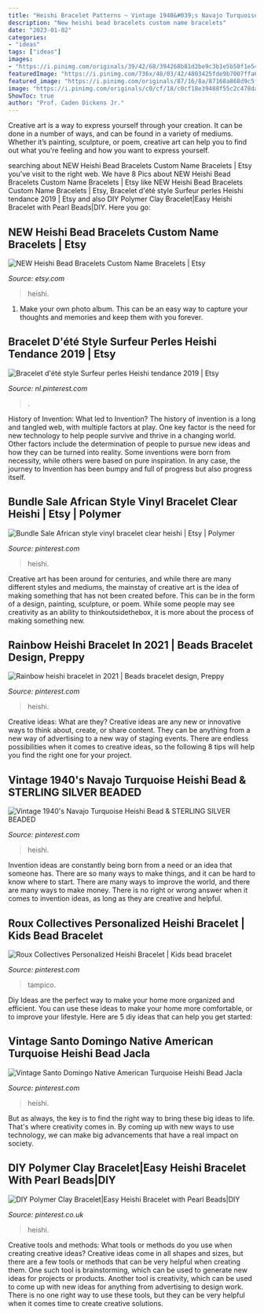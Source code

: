 ```yaml
---
title: "Heishi Bracelet Patterns ~ Vintage 1940&#039;s Navajo Turquoise Heishi Bead &amp; Sterling Silver Beaded"
description: "New heishi bead bracelets custom name bracelets"
date: "2023-01-02"
categories:
- "ideas"
tags: ["ideas"]
images:
- "https://i.pinimg.com/originals/39/42/68/394268b81d2be9c3b1e5b50f1e5484a4.jpg"
featuredImage: "https://i.pinimg.com/736x/48/03/42/4803425fde9b7007ffa6b0a8815bc661.jpg"
featured_image: "https://i.pinimg.com/originals/87/16/8a/87168a868d9c5f752f480868373d392d.jpg"
image: "https://i.pinimg.com/originals/c0/cf/18/c0cf18e39488f55c2c478dab0868f067.jpg"
ShowToc: true
author: "Prof. Caden Dickens Jr."
---
```



Creative art is a way to express yourself through your creation. It can be done in a number of ways, and can be found in a variety of mediums. Whether it’s painting, sculpture, or poem, creative art can help you to find out what you’re feeling and how you want to express yourself.

	

		
searching about NEW Heishi Bead Bracelets Custom Name Bracelets | Etsy you've visit to the right web. We have 8 Pics about NEW Heishi Bead Bracelets Custom Name Bracelets | Etsy like NEW Heishi Bead Bracelets Custom Name Bracelets | Etsy, Bracelet d&#039;été style Surfeur perles Heishi tendance 2019 | Etsy and also DIY Polymer Clay Bracelet|Easy Heishi Bracelet with Pearl Beads|DIY. Here you go:
		
    
## NEW Heishi Bead Bracelets Custom Name Bracelets | Etsy

<img loading=lazy src="https://i.etsystatic.com/22891846/r/il/2572fa/2508749254/il_794xN.2508749254_bngo.jpg" onerror="this.onerror=null;this.src='https://tse1.mm.bing.net/th?id=OIP.ymQUf81W010J9lNumBDNMAHaKn&amp;pid=15.1';" alt="NEW Heishi Bead Bracelets Custom Name Bracelets | Etsy">

_Source: etsy.com_

>heishi. 

	

1. Make your own photo album. This can be an easy way to capture your thoughts and memories and keep them with you forever.

    
## Bracelet D&#039;été Style Surfeur Perles Heishi Tendance 2019 | Etsy

<img loading=lazy src="https://i.pinimg.com/736x/48/03/42/4803425fde9b7007ffa6b0a8815bc661.jpg" onerror="this.onerror=null;this.src='https://tse3.mm.bing.net/th?id=OIP.O1L35Jm-bwVRQJMAZUIt3QHaHr&amp;pid=15.1';" alt="Bracelet d&#039;été style Surfeur perles Heishi tendance 2019 | Etsy">

_Source: nl.pinterest.com_

>. 

	

History of Invention: What led to Invention?
The history of invention is a long and tangled web, with multiple factors at play. One key factor is the need for new technology to help people survive and thrive in a changing world. Other factors include the determination of people to pursue new ideas and how they can be turned into reality. Some inventions were born from necessity, while others were based on pure inspiration. In any case, the journey to Invention has been bumpy and full of progress but also progress itself.

    
## Bundle Sale African Style Vinyl Bracelet Clear Heishi | Etsy | Polymer

<img loading=lazy src="https://i.pinimg.com/originals/87/16/8a/87168a868d9c5f752f480868373d392d.jpg" onerror="this.onerror=null;this.src='https://tse4.mm.bing.net/th?id=OIP.COYTqntPdq1efZHaBuK8ygHaIo&amp;pid=15.1';" alt="Bundle Sale African style vinyl bracelet clear heishi | Etsy | Polymer">

_Source: pinterest.com_

>heishi. 

	

Creative art has been around for centuries, and while there are many different styles and mediums, the mainstay of creative art is the idea of making something that has not been created before. This can be in the form of a design, painting, sculpture, or poem. While some people may see creativity as an ability to thinkoutsidethebox, it is more about the process of making something new.

    
## Rainbow Heishi Bracelet In 2021 | Beads Bracelet Design, Preppy

<img loading=lazy src="https://i.pinimg.com/originals/dd/cc/cb/ddcccb7fd7491c64166b30dd505ce24b.jpg" onerror="this.onerror=null;this.src='https://tse2.mm.bing.net/th?id=OIP.cZkM54dL198VlPClT9YcWQHaH-&amp;pid=15.1';" alt="Rainbow heishi bracelet in 2021 | Beads bracelet design, Preppy">

_Source: pinterest.com_

>heishi. 

	

Creative ideas: What are they?
Creative ideas are any new or innovative ways to think about, create, or share content. They can be anything from a new way of advertising to a new way of staging events. There are endless possibilities when it comes to creative ideas, so the following 8 tips will help you find the right one for your project.

    
## Vintage 1940&#039;s Navajo Turquoise Heishi Bead &amp; STERLING SILVER BEADED

<img loading=lazy src="https://i.pinimg.com/originals/39/42/68/394268b81d2be9c3b1e5b50f1e5484a4.jpg" onerror="this.onerror=null;this.src='https://tse2.mm.bing.net/th?id=OIP.jwhVabU1X-g-GgLmhOSkRgHaJ4&amp;pid=15.1';" alt="Vintage 1940&#039;s Navajo Turquoise Heishi Bead &amp; STERLING SILVER BEADED">

_Source: pinterest.com_

>heishi. 

	

Invention ideas are constantly being born from a need or an idea that someone has. There are so many ways to make things, and it can be hard to know where to start. There are many ways to improve the world, and there are many ways to make money. There is no right or wrong answer when it comes to invention ideas, as long as they are creative and helpful.

    
## Roux Collectives Personalized Heishi Bracelet | Kids Bead Bracelet

<img loading=lazy src="https://i.pinimg.com/originals/21/39/bc/2139bc11a272fb4665980c07934c47fc.jpg" onerror="this.onerror=null;this.src='https://tse1.mm.bing.net/th?id=OIP.UZXgOg8lQxvZYYuPZVKcrQHaJ4&amp;pid=15.1';" alt="Roux Collectives Personalized Heishi Bracelet | Kids bead bracelet">

_Source: pinterest.com_

>tampico. 

	

Diy Ideas are the perfect way to make your home more organized and efficient. You can use these ideas to make your home more comfortable, or to improve your lifestyle. Here are 5 diy ideas that can help you get started: 

    
## Vintage Santo Domingo Native American Turquoise Heishi Bead Jacla

<img loading=lazy src="https://i.pinimg.com/originals/c0/cf/18/c0cf18e39488f55c2c478dab0868f067.jpg" onerror="this.onerror=null;this.src='https://tse2.mm.bing.net/th?id=OIP.9UHsSTnEfLwRmvp4WZrePgHaKg&amp;pid=15.1';" alt="Vintage Santo Domingo Native American Turquoise Heishi Bead Jacla">

_Source: pinterest.com_

>heishi. 

	

But as always, the key is to find the right way to bring these big ideas to life. That's where creativity comes in. By coming up with new ways to use technology, we can make big advancements that have a real impact on society.

    
## DIY Polymer Clay Bracelet|Easy Heishi Bracelet With Pearl Beads|DIY

<img loading=lazy src="https://i.pinimg.com/736x/f6/3b/ec/f63becb5521122ff6c44102744522792.jpg" onerror="this.onerror=null;this.src='https://tse4.mm.bing.net/th?id=OIP.Yok5-Fl5Mol8Q0LFzjopxAHaNK&amp;pid=15.1';" alt="DIY Polymer Clay Bracelet|Easy Heishi Bracelet with Pearl Beads|DIY">

_Source: pinterest.co.uk_

>heishi. 

	

Creative tools and methods: What tools or methods do you use when creating creative ideas?
Creative ideas come in all shapes and sizes, but there are a few tools or methods that can be very helpful when creating them. One such tool is brainstorming, which can be used to generate new ideas for projects or products. Another tool is creativity, which can be used to come up with new ideas for anything from advertising to design work. There is no one right way to use these tools, but they can be very helpful when it comes time to create creative solutions.

